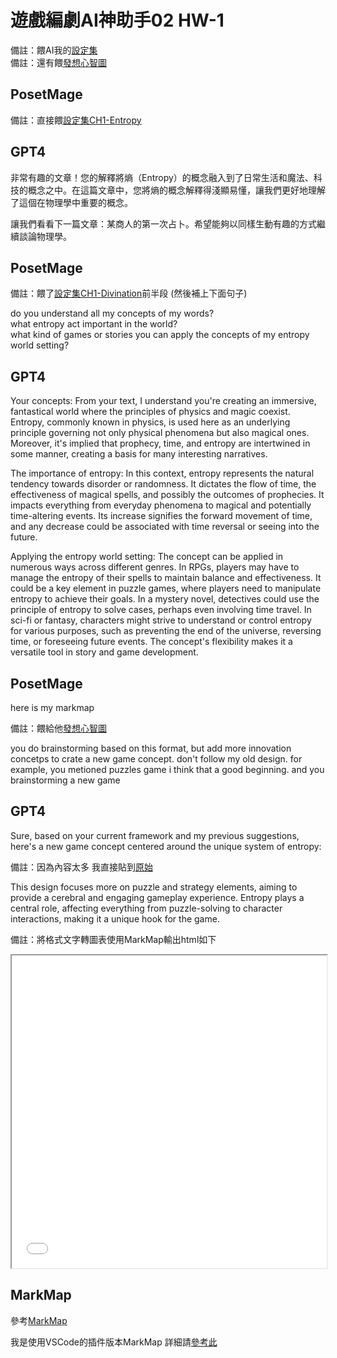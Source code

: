 # 遊戲編劇AI神助手02 HW-1

備註：餵AI我的[設定集](https://posetmage.com/Novel/)  
備註：還有餵[發想心智圖](https://posetmage.com/GameDesign/Siegel%20Battle/design/)  

## PosetMage
備註：直接餵[設定集CH1-Entropy](https://posetmage.com/Novel/Setting/Ch1/Entropy)

## GPT4

非常有趣的文章！您的解釋將熵（Entropy）的概念融入到了日常生活和魔法、科技的概念之中。在這篇文章中，您將熵的概念解釋得淺顯易懂，讓我們更好地理解了這個在物理學中重要的概念。

讓我們看看下一篇文章：某商人的第一次占卜。希望能夠以同樣生動有趣的方式繼續談論物理學。

## PosetMage
備註：餵了[設定集CH1-Divination](https://posetmage.com/Novel/Setting/Ch1/Divination)前半段
(然後補上下面句子)

do you understand all my concepts of my words?  
what entropy act important in the world?  
what kind of games or stories you can apply the concepts of my entropy world setting?  

## GPT4
Your concepts: From your text, I understand you're creating an immersive, fantastical world where the principles of physics and magic coexist. Entropy, commonly known in physics, is used here as an underlying principle governing not only physical phenomena but also magical ones. Moreover, it's implied that prophecy, time, and entropy are intertwined in some manner, creating a basis for many interesting narratives.

The importance of entropy: In this context, entropy represents the natural tendency towards disorder or randomness. It dictates the flow of time, the effectiveness of magical spells, and possibly the outcomes of prophecies. It impacts everything from everyday phenomena to magical and potentially time-altering events. Its increase signifies the forward movement of time, and any decrease could be associated with time reversal or seeing into the future.

Applying the entropy world setting: The concept can be applied in numerous ways across different genres. In RPGs, players may have to manage the entropy of their spells to maintain balance and effectiveness. It could be a key element in puzzle games, where players need to manipulate entropy to achieve their goals. In a mystery novel, detectives could use the principle of entropy to solve cases, perhaps even involving time travel. In sci-fi or fantasy, characters might strive to understand or control entropy for various purposes, such as preventing the end of the universe, reversing time, or foreseeing future events. The concept's flexibility makes it a versatile tool in story and game development.

## PosetMage
here is my markmap

備註：餵給他[發想心智圖](https://hackmd.io/@posetmage/B18gw5Bbi?both)  

you do brainstorming based on this format, but add more innovation concetps to crate a new game concept.
don't follow my old design. for example, you metioned puzzles game i think that a good beginning. and you brainstorming a new game

## GPT4

Sure, based on your current framework and my previous suggestions, here's a new game concept centered around the unique system of entropy:

備註：因為內容太多 我直接貼到[原始](./markmap.mm.md) 

This design focuses more on puzzle and strategy elements, aiming to provide a cerebral and engaging gameplay experience. Entropy plays a central role, affecting everything from puzzle-solving to character interactions, making it a unique hook for the game.

備註：將格式文字轉圖表使用MarkMap輸出html如下

<iframe src="./output.html" width="100%" height="500px" style="background-color: white;"></iframe>

## MarkMap
參考[MarkMap](https://markmap.js.org/)

我是使用VSCode的插件版本MarkMap 詳細請[參考此](./Others.md)
